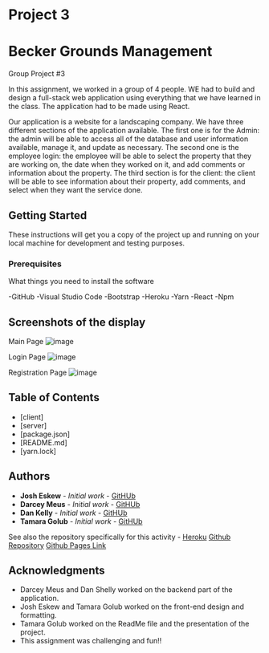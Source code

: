 # Project 3

# Becker Grounds Management

Group Project #3

In this assignment, we worked in a group of 4 people. WE had to build and design a full-stack web application using everything that we have learned in the class. The application had to be made using React. 

Our application is a website for a landscaping company. We have three different sections of the application available. The first one is for the Admin: the admin will be able to access all of the database and user information available, manage it, and update as necessary. The second one is the employee login: the employee will be able to select the property that they are working on, the date when they worked on it, and add comments or information about the property. The third section is for the client: the client will be able to see information about their property, add comments, and select when they want the service done. 

## Getting Started

These instructions will get you a copy of the project up and running on your local machine for development and testing purposes. 

### Prerequisites

What things you need to install the software 

-GitHub
-Visual Studio Code
-Bootstrap
-Heroku
-Yarn
-React
-Npm

## Screenshots of the display

Main Page
![image](https://user-images.githubusercontent.com/55814090/72128630-8b3ad180-3341-11ea-91cd-5159d2017a1f.png)

Login Page
![image](https://user-images.githubusercontent.com/55814090/72128665-a574af80-3341-11ea-86e4-0e29055f15c8.png)

Registration Page
![image](https://user-images.githubusercontent.com/55814090/72128699-c210e780-3341-11ea-99bc-3bcd98dfc181.png)


## Table of Contents

* [client]
* [server]
* [package.json]
* [README.md]
* [yarn.lock]

## Authors

* **Josh Eskew** - *Initial work* - [GitHUb](#)
* **Darcey Meus** - *Initial work* - [GitHUb](#)
* **Dan Kelly** - *Initial work* - [GitHUb](#)
* **Tamara Golub** - *Initial work* - [GitHUb](#)

See also the repository specifically for this activity - 
[Heroku](https://guarded-scrubland-18440.herokuapp.com/) 
[Github Repository](https://github.com/GTJ82/project-3-starter)
[Github Pages Link](https://github.com/GTJ82/project-3-starter) 


## Acknowledgments

* Darcey Meus and Dan Shelly worked on the backend part of the application.
* Josh Eskew and Tamara Golub worked on the front-end design and formatting. 
* Tamara Golub worked on the ReadMe file and the presentation of the project.
* This assignment was challenging and fun!!

